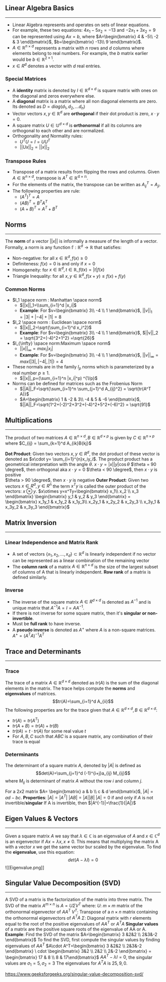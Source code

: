 ## Linear Algebra Basics
____
- Linear Algebra represents and operates on sets of linear equations.
- For example, these two equations: $4x_1 -5x_2 = -13$  and  $-2x_1+3x_2=9$  can be represented using $Ax=b$, where $A=\begin{bmatrix}  4 & -5\\   -2 & 3 \end{bmatrix}$, $b=\begin{bmatrix}  -13\\  9 \end{bmatrix}$. 
- $A \in \mathbb{R}^{n \times d}$ represents a matrix with $n$ rows and $d$ columns where elements belong to real numbers. For example, the $b$ matrix earlier would be $b \in \mathbb{R}^{2 \times 1}$. 
- $x\in R^d$ denotes a vector with $d$ real entries. 

### Special Matrices
- A **identity** matrix is denoted by $I\in \mathbb{R}^{d \times d}$ is square matrix with ones on the diagonal and zeros everywhere else.
- A **diagonal** matrix is a matrix where all non diagonal elements are zero. Its denoted as $D=diag(d_1,d_2,...d_n)$
- Vector vectors $x,y \in \mathbb{R}^d$ are **orthogonal** if their dot product is zero, $x\cdot y = 0$. 
- A square matrix $U\in \mathbb{U}^{d \times d}$ is **orthonormal** if all its columns are orthogonal to each other and are normalized. 
- Orthogonality and Normality rules: 
	- $U^TU=I=UU^T$
	- $||Ux||_2=||x||_2$  
### Transpose Rules
- Transpose of a matrix results from flipping the rows and columns. Given $A\in \mathbb{R}^{n\times d}$, transpose is $A^T\in \mathbb{R^{d\times n}}$. 
- For the elements of the matrix, the transpose can be written as $A^{T}_{ij}=A_{ji}$. 
- The following properties are rule:
	- $(A^T)^T=A$
	- $(AB)^T=B^TA^T$
	- $(A+B)^T=A^T+B^T$
## Norms 
___
The **norm** of a vector $||x||$ is informally a measure of the length of a vector. Formally, a norm is any function $\mathbb{f}: \mathbb{R}^d \rightarrow \mathbb{R}$ that satisfies:
- Non-negative: for all $x\in \mathbb{R}^d,f(x)\ge0$
- Definiteness: $f(x)=0$ is and only if $x=0$
- Homogeneity: for $x\in \mathbb{R}^d, t\in\mathbb{R},f(tx)=|t|f(x)$
- Triangle Inequality: for all $x,y\in\mathbb{R}^d,f(x+y) \le f(x)+f(y)$ 
### Common Norms
- $l_1 \space norm : Manhattan \space norm$ 
	- $||x||_1=\\sum_{i=1}^d |x_i|$ 
	- **Example**: For $v=\begin{bmatrix}  3\\  -4 \\ 1 \end{bmatrix}$, $||v||_1=|3|+|-4|+|1|=8$
- $l_2 \space norm : Euclidean \space norm$ 
	- $||x||_2=\sqrt{\sum_{i=1}^d x_i^2}$ 
	- **Example**: For $v=\begin{bmatrix}  3\\  -4 \\ 1 \end{bmatrix}$, $||v||_2 = \sqrt{3^2+(-4)^2+1^2} =\sqrt{26}$
- $l_{\infty} \space norm:Maximum \space norm$ 
	- $||x||_{\infty}=max_i|x_i|$
	- **Example**: For $v=\begin{bmatrix}  3\\  -4 \\ 1 \end{bmatrix}$, $||v||_{\infty} = max(|3|,|-4|, |1|) = 4$
- These normals are in the family $l_p$ norms which is parameterized by a real number $p \ge 1$. 
	- $||x||_p=(\sum_{i=1}^n |x_i|^p) ^{1/p}$
- Norms can be defined for matrices such as the Frobenius Norm
	- $||A||_F=\sqrt{\sum_{i=1}^n \sum_{j=1}^d A_{ij}^2} = \sqrt{tr(A^T A)}$
	- $A=\begin{bmatrix}  1 & -2 & 3\\   -4 & 5 & -6 \end{bmatrix}$, $||A||_F=\sqrt{1^2+(-2)^2+3^2+(-4)^2+5^2+(-6)^2} = \sqrt{91}$
## Multiplications 
___
The product of two matrices $A\in\mathbb{R}^{n \times d}, B \in\mathbb{R}^{d \times p}$ is given by $C \in \mathbb{R}^{n \times p}$ where $C_{ij} = \sum_{k=1}^d A_{ik}B{kj}$  

**Dot Product**: Given two vectors $x,y \in R^d$, the dot product of these vector is denoted as $x\cdot y= \sum_{i=1}^{n}x_iy_i$.
	The product product has a geometrical interpretation with the angle $\theta$. $x\cdot y =|x||y|\cos \theta$
	$\theta = 90 \degree$, then orthogonal aka $x\cdot y=0$
	$\theta < 90 \degree$, then $x\cdot y$ is positive  
	$\theta > 90 \degree$, then $x\cdot y$ is negative
**Outer Product**: Given two vectors $x \in R^d, y \in R^n$ the term $x^Ty$ is called the outer product of the vectors: $x\otimes y$. 
	$x\otimes y=x^Ty=\begin{bmatrix}  x_1\\  x_2 \\ x_3 \end{bmatrix} \begin{bmatrix}  y_1 & y_2 & y_3 \end{bmatrix} = \begin{bmatrix}  x_1y_1 & x_1y_2 & x_1y_3\\  x_2y_1 & x_2y_2 & x_2y_3 \\ x_3y_1 & x_3y_2 & x_3y_3 \end{bmatrix}$ 
	
## Matrix Inversion
____
### Linear Independence and Matrix Rank
- A set of vectors $\{ x_1,x_2,...,x_d \} \subset \mathbb{R}^d$  is linearly independent if no vector can be represented as a linear combination of the remaining vector
- The **column rank** of a matrix $A\in \mathbb{R}^{n \times d}$ is the size of the largest subset of columns of A that is linearly independent. **Row rank** of a matrix is defined similarly.

### Inverse
- The inverse of the square matrix $A\in R^{d\times d}$ is denoted as $A^{-1}$ and is unique matrix that $A^{-1}A=I=AA^{-1}$. 
- If there is not inverse for some square matrix, then it's **singular or non-invertible**.
- Must be **full rank** to have inverse.
- A **pseudo inverse** is denoted as $A^+$ where $A$ is a non-square matrices. $A^+ = (A^TA)^{-1}A^T$ 
## Trace and Determinants
____
### Trace
The trace of a matrix $A \in \mathbb{R}^{d\times d}$ denoted as $tr(A)$ is the sum of the diagonal elements in the matrix. The trace helps compute the **norms** and **eigenvalues** of matrices.$$tr(A)=\sum_{i=1}^d A_{ii}$$
The following properties are for the trace given that $A\in \mathbb{R}^{d\times d},B\in \mathbb{R}^{d\times d}$:
- $tr(A)=tr(A^T)$
- $tr(A+B)=tr(A)+tr(B)$
- $tr(tA)=t\cdot tr(A)$ for some real value $t$
- For $A,B,C$ such that $ABC$ is a square matrix, any combination of their trace is equal
### Determinants
The determinant of a square matrix $A$, denoted by $|A|$ is defined as $$det(A)=\sum_{j=1}^d (-1)^{i+j}a_{ij} M_{ij}$$
where $M_{ij}$ is determinant of matrix $A$ without the row $i$ and column $j$.  

For a $2x2$ matrix $A= \begin{bmatrix} a & b \\ c & d \end{bmatrix}$, $|A|=ad-bc$.
**Properties**: 
	$|A|=|A^T|$
	$|AB|=|A||B|$
	$|A| = 0$ if and only if $A$ is not invertible/**singular**
	If A is invertible, then $|A^{-1}|=\frac{1}{|A|}$

## Eigen Values & Vectors
___
Given a square matrix $A$ we say that $\lambda \in \mathbb{C}$ is an eigenvalue of $A$ and $x\in\mathbb{C}^d$ is an eigenvector if $Ax=\lambda x, x\neq0$. This means that multiplying the matrix A with a vector $x$ we get the same vector bur scaled by the eigenvalue. To find the **eigenvalue**, use this equation: $$det(A-\lambda I)=0$$ ![[Eigenvalue.png]]
## Singular Value Decomposition (SVD)
____
A SVD of a matrix is the factorization of the matrix into three matrix. The SVD of the matrix $A^{m \times n}$ is $A=U \Sigma V^T$ where:
	$U$: $m \times m$ matrix of the orthonormal eigenvector of $AA^T$
	$V^T$: Transpose of a $n \times n$ matrix containing the orthonormal eigenvectors of $A^TA$
	$\Sigma$: Diagonal matrix with $r$ elements equal to the root of the positive eigenvalues of $AA^T$ or $A^TA$
**Singular values** of a matrix are the positive square roots of the eigenvalue of AA or A.
**Example**: 
	Find the SVD of the matrix $A=\begin{bmatrix} 3 &2&2 \\ 2&3&-2 \end{bmatrix}$ 
	To find the SVD, first compute the singular values by finding eigenvalues of $AA^T$
	$A\cdot A^T=\begin{bmatrix} 3 &2&2 \\ 2&3&-2 \end{bmatrix} \ cdot \begin{bmatrix} 3&2 \\ 2&2 \\ 2&-2 \end{bmatrix} = \begin{bmatrix} 17 & 8 \\ 8 & 17\end{bmatrix}$ 
	$AA^T-\lambda I=0$, the singular values are $\sigma_1 =5, \sigma_2 =3$
	The eigenvalues for $A^TA$ is $25, 9,0$.

https://www.geeksforgeeks.org/singular-value-decomposition-svd/